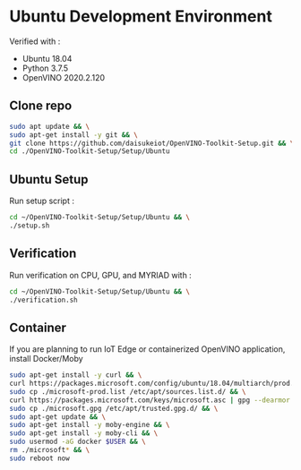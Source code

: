 # Ubuntu Development Environment

Verified with :

- Ubuntu 18.04
- Python 3.7.5
- OpenVINO 2020.2.120

## Clone repo

```bash
sudo apt update && \
sudo apt-get install -y git && \
git clone https://github.com/daisukeiot/OpenVINO-Toolkit-Setup.git && \
cd ./OpenVINO-Toolkit-Setup/Setup/Ubuntu
```

## Ubuntu Setup

Run setup script :

```bash
cd ~/OpenVINO-Toolkit-Setup/Setup/Ubuntu && \
./setup.sh
```

## Verification

Run verification on CPU, GPU, and MYRIAD with :

```bash
cd ~/OpenVINO-Toolkit-Setup/Setup/Ubuntu && \
./verification.sh
```

## Container

If you are planning to run IoT Edge or containerized OpenVINO application, install Docker/Moby

```bash
sudo apt-get install -y curl && \
curl https://packages.microsoft.com/config/ubuntu/18.04/multiarch/prod.list > ./microsoft-prod.list && \
sudo cp ./microsoft-prod.list /etc/apt/sources.list.d/ && \
curl https://packages.microsoft.com/keys/microsoft.asc | gpg --dearmor > microsoft.gpg && \
sudo cp ./microsoft.gpg /etc/apt/trusted.gpg.d/ && \
sudo apt-get update && \
sudo apt-get install -y moby-engine && \
sudo apt-get install -y moby-cli && \
sudo usermod -aG docker $USER && \
rm ./microsoft* && \
sudo reboot now
```
